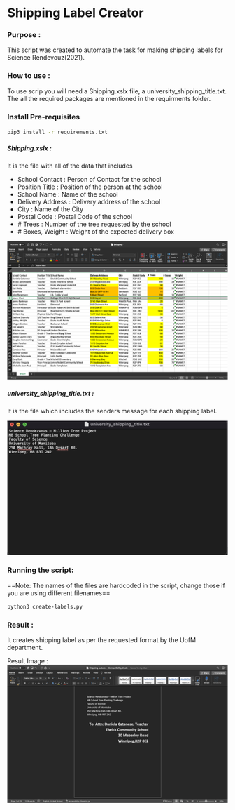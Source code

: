 # Shipping Label Creator

### Purpose :

This script was created to automate the task for making shipping labels for Science Rendevouz(2021).

### How to use :

To use scrip you will need a Shipping.xslx file, a university_shipping_title.txt.
The all the required packages are mentioned in the requirments folder.

### Install Pre-requisites

```bash
pip3 install -r requirements.txt
```

##### Shipping.xslx :

It is the file with all of the data that includes

- School Contact : Person of Contact for the school
- Position Title : Position of the person at the school
- School Name : Name of the school
- Delivery Address : Delivery address of the school
- City : Name of the City
- Postal Code : Postal Code of the school
- \# Trees : Number of the tree requested by the school
- \# Boxes, Weight : Weight of the expected delivery box

![Shipping.xlxs data file image](./img/Sample_data.png)

##### university_shipping_title.txt :

It is the file which includes the senders message for each shipping label.

![shipping_title.xlsx file image](./img/label_senders_message.png)

### Running the script:

==Note: The names of the files are hardcoded in the script, change those if you are using different filenames==

```bash
python3 create-labels.py
```

### Result :

It creates shipping label as per the requested format by the UofM department.

Result Image :
![Output Image](./img/sample_output.png)

